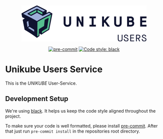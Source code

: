 <p align="center">
  <img src="https://raw.githubusercontent.com/unikubehq/users/main/logo_users.png" width="400">
</p>
<p align="center">
    <a href="https://github.com/pre-commit/pre-commit"><img src="https://img.shields.io/badge/pre--commit-enabled-brightgreen?logo=pre-commit&logoColor=white" alt="pre-commit"></a>
    <a href="https://github.com/psf/black"><img src="https://img.shields.io/badge/code%20style-black-000000.svg" alt="Code style: black"></a>
</p>

# Unikube Users Service

This is the *UNIKUBE* User-Service.

## Development Setup
We're using [black](https://github.com/psf/black). It helps us keep the code style
aligned throughout the project.

To make sure your code is well formatted, please install [pre-commit](https://pre-commit.com/). 
After that just run `pre-commit install` in the repositories root directory.

